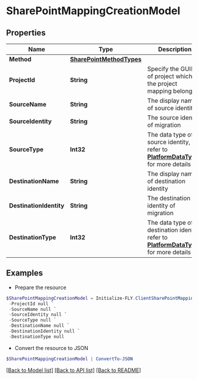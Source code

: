 # SharePointMappingCreationModel
## Properties

Name | Type | Description | Notes
------------ | ------------- | ------------- | -------------
**Method** | [**SharePointMethodTypes**](SharePointMethodTypes.md) |  | [optional] 
**ProjectId** | **String** | Specify the GUID of project which the project mapping belongs | [optional] 
**SourceName** | **String** | The display name of source identity | [optional] 
**SourceIdentity** | **String** | The source identity of migration | [optional] 
**SourceType** | **Int32** | The data type of source identity, refer to [**PlatformDataTypes**](PlatformDataTypes.md) for more details | [optional] 
**DestinationName** | **String** | The display name of destination identity | [optional] 
**DestinationIdentity** | **String** | The destination identity of migration | [optional] 
**DestinationType** | **Int32** | The data type of destination identity, refer to [**PlatformDataTypes**](PlatformDataTypes.md) for more details | [optional] 

## Examples

- Prepare the resource
```powershell
$SharePointMappingCreationModel = Initialize-FLY.ClientSharePointMappingCreationModel  -Method null `
 -ProjectId null `
 -SourceName null `
 -SourceIdentity null `
 -SourceType null `
 -DestinationName null `
 -DestinationIdentity null `
 -DestinationType null
```

- Convert the resource to JSON
```powershell
$SharePointMappingCreationModel | ConvertTo-JSON
```

[[Back to Model list]](../README.md#documentation-for-models) [[Back to API list]](../README.md#documentation-for-api-endpoints) [[Back to README]](../README.md)
